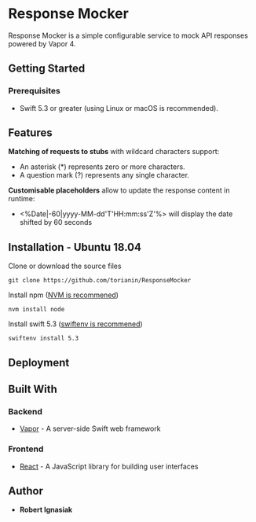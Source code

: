 # Response Mocker
Response Mocker is a simple configurable service to mock API responses powered by Vapor 4.

## Getting Started

### Prerequisites
- Swift 5.3 or greater (using Linux or macOS is recommended).

## Features

**Matching of requests to stubs** with wildcard characters support:
- An asterisk (*) represents zero or more characters.
- A question mark (?) represents any single character.

**Customisable placeholders** allow to update the response content in runtime:
- <%Date|-60|yyyy-MM-dd'T'HH:mm:ss'Z'%> will display the date shifted by 60 seconds

## Installation - Ubuntu 18.04
Clone or download the source files 
```
git clone https://github.com/torianin/ResponseMocker
```
Install npm ([NVM is recommened](https://github.com/nvm-sh/nvm))
```
nvm install node
```
Install swift 5.3 ([swiftenv is recommened](https://github.com/kylef/swiftenv))
```
swiftenv install 5.3
```

## Deployment


## Built With

### Backend

* [Vapor](https://vapor.codes/) -  A server-side Swift web framework

### Frontend

* [React](https://reactjs.org/) -  A JavaScript library for building user interfaces

## Author

* **Robert Ignasiak**
